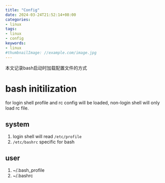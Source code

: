 ```yaml
---
title: "Config"
date: 2024-03-24T21:52:14+08:00
categories:
- linux
tags:
- linux
- config
keywords:
- linux
#thumbnailImage: //example.com/image.jpg
---
```

本文记录bash启动时加载配置文件的方式
<!--more-->


# bash initilization

for login shell profile and rc config will be loaded, non-login shell will only load rc file.

## system
1. login shell will read `/etc/profile`
2. `/etc/bashrc` specific for bash

## user
1. ~/.bash_profile
2. ~/.bashrc

